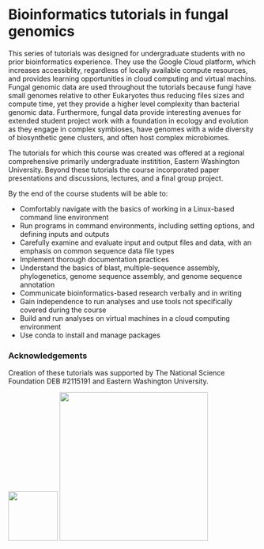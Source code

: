 # Bioinformatics tutorials in fungal genomics

This series of tutorials was designed for undergraduate students with no prior bioinformatics experience. They use the Google Cloud platform, which increases accessiblity, regardless of locally available compute resources, and provides learning opportunities in cloud computing and virtual machins. Fungal genomic data are used throughout the tutorials because fungi have small genomes relative to other Eukaryotes thus reducing files sizes and compute time, yet they provide a higher level complexity than bacterial genomic data. Furthermore, fungal data provide interesting avenues for extended student project work with a foundation in ecology and evolution as they engage in complex symbioses, have genomes with a wide diversity of biosynthetic gene clusters, and often host complex microbiomes. 

The tutorials for which this course was created was offered at a regional comprehensive primarily undergraduate institition, Eastern Washington University. Beyond these tutorials the course incorporated paper presentations and discussions, lectures, and a final group project. 

By the end of the course students will be able to: 
* Comfortably navigate with the basics of working in a Linux-based command line environment 
* Run programs in command environments, including setting options, and defining inputs and outputs
* Carefully examine and evaluate input and output files and data, with an emphasis on common sequence data file types
* Implement thorough documentation practices 
* Understand the basics of blast, multiple-sequence assembly, phylogenetics, genome sequence assembly, and genome sequence annotation
* Communicate bioinformatics-based research verbally and in writing
* Gain independence to run analyses and use tools not specifically covered during the course
* Build and run analyses on virtual machines in a cloud computing environment
* Use conda to install and manage packages

### Acknowledgements

Creation of these tutorials was supported by The National Science Foundation DEB #2115191 and Eastern Washington University.

<img src="https://user-images.githubusercontent.com/17323363/179559477-c3fdfa60-9886-405b-9aea-124c9305ad88.png" width="100"> <img src="https://user-images.githubusercontent.com/17323363/179559504-9ec579ac-a34e-4279-8472-f3f17df77025.png" width="300">

